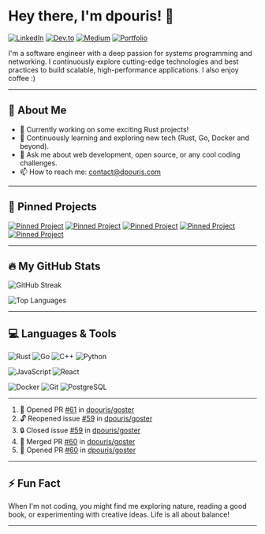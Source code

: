 # Hey there, I'm dpouris! 👋

[![LinkedIn](https://img.shields.io/badge/LinkedIn-Connect-blue?style=for-the-badge&logo=linkedin)](https://www.linkedin.com/in/dpouris)
[![Dev.to](https://img.shields.io/badge/Dev.to-Follow-blue?style=for-the-badge&logo=dev.to)](https://dev.to/dpouris)
[![Medium](https://img.shields.io/badge/Medium-Follow-blue?style=for-the-badge&logo=medium)](https://medium.com/@jimpouris0)
[![Portfolio](https://img.shields.io/badge/Portfolio-View-blue?style=for-the-badge&logo=go)](https://dpouris.com)
<!-- [![Website](https://img.shields.io/badge/Website-Visit-blue?style=for-the-badge&logo=html5)](https://dpouris.com) -->

I'm a software engineer with a deep passion for systems programming and networking. I continuously explore cutting-edge technologies and best practices to build scalable, high-performance applications. I also enjoy coffee :)

---

## 🚀 About Me

- 🔭 Currently working on some exciting Rust projects!
- 🌱 Continuously learning and exploring new tech (Rust, Go, Docker and beyond).
- 💬 Ask me about web development, open source, or any cool coding challenges.
- 📫 How to reach me: [contact@dpouris.com](mailto:contact@dpouris.com)

---

## 📌 Pinned Projects
  [![Pinned Project](https://denvercoder1-github-readme-stats.vercel.app/api/pin/?username=dpouris&repo=goster&theme=radical&title_color=F85D7F&hide_border=false&icon_color=F8D866&show_icons=false)](https://github.com/dpouris/goster)
  [![Pinned Project](https://denvercoder1-github-readme-stats.vercel.app/api/pin/?username=dpouris&repo=rs-docker&theme=radical&title_color=F85D7F&hide_border=false&icon_color=F8D866&show_icons=false)](https://github.com/dpouris/rs-docker)
  [![Pinned Project](https://denvercoder1-github-readme-stats.vercel.app/api/pin/?username=dpouris&repo=interm&theme=radical&title_color=F85D7F&hide_border=false&icon_color=F8D866&show_icons=false)](https://github.com/dpouris/interm)
  [![Pinned Project](https://denvercoder1-github-readme-stats.vercel.app/api/pin/?username=dpouris&repo=vita&theme=radical&title_color=F85D7F&hide_border=false&icon_color=F8D866&show_icons=false)](https://github.com/dpouris/vita)
  [![Pinned Project](https://denvercoder1-github-readme-stats.vercel.app/api/pin/?username=dpouris&repo=titan&theme=radical&title_color=F85D7F&hide_border=false&icon_color=F8D866&show_icons=false)](https://github.com/dpouris/titan)

---

## 🔥 My GitHub Stats

  <!-- GitHub Stats Card -->
  <!-- ![GitHub Stats](https://github-readme-stats.vercel.app/api?username=dpouris&show_icons=true&include_all_commits=true&count_private=true&theme=radical&hide_border=false&&title_color=F85D7F&icon_color=F8D866) -->
  
  <!-- GitHub Streak Card -->
  ![GitHub Streak](https://github-readme-streak-stats-eight.vercel.app/?user=dpouris&theme=radical&hide_border=false&short_numbers=true)
  
  <!-- Top Languages Card -->
  ![Top Languages](https://github-readme-stats.vercel.app/api/top-langs/?username=dpouris&layout=compact&theme=radical)


---


## 💻 Languages & Tools

![Rust](https://img.shields.io/badge/Rust-000000?style=for-the-badge&logo=rust&logoColor=white)
![Go](https://img.shields.io/badge/Go-00ADD8?style=for-the-badge&logo=go&logoColor=white)
![C++](https://img.shields.io/badge/C++-00599C?style=for-the-badge&logo=c%2B%2B&logoColor=white)
![Python](https://img.shields.io/badge/Python-3776AB?style=for-the-badge&logo=python&logoColor=white)

![JavaScript](https://img.shields.io/badge/JavaScript-F7DF1E?style=for-the-badge&logo=javascript&logoColor=black)
![React](https://img.shields.io/badge/React-20232A?style=for-the-badge&logo=react&logoColor=61DAFB)

![Docker](https://img.shields.io/badge/Docker-2496ED?style=for-the-badge&logo=docker&logoColor=white)
![Git](https://img.shields.io/badge/Git-F05032?style=for-the-badge&logo=git&logoColor=white)
![PostgreSQL](https://img.shields.io/badge/PostgreSQL-336791?style=for-the-badge&logo=postgresql&logoColor=white)


---

<!--START_SECTION:activity-->
1. 💪 Opened PR [#61](https://github.com/dpouris/goster/pull/61) in [dpouris/goster](https://github.com/dpouris/goster)
2. 🔓 Reopened issue [#59](https://github.com/dpouris/goster/issues/59) in [dpouris/goster](https://github.com/dpouris/goster)
3. 🔒 Closed issue [#59](https://github.com/dpouris/goster/issues/59) in [dpouris/goster](https://github.com/dpouris/goster)
4. 🎉 Merged PR [#60](https://github.com/dpouris/goster/pull/60) in [dpouris/goster](https://github.com/dpouris/goster)
5. 💪 Opened PR [#60](https://github.com/dpouris/goster/pull/60) in [dpouris/goster](https://github.com/dpouris/goster)
<!--END_SECTION:activity-->

---

## ⚡ Fun Fact

When I'm not coding, you might find me exploring nature, reading a good book, or experimenting with creative ideas. Life is all about balance!

---
